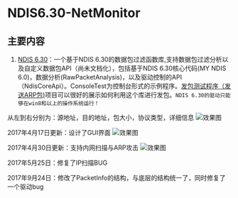 ﻿NDIS6.30-NetMonitor
=============
主要内容
---------------
1. [NDIS 6.30](https://github.com/Iamgublin/C-and-assemble/tree/master/NDIS%206.30)：一个基于NDIS 6.30的数据包过滤函数库,支持数据包过滤分析以及自定义数据包API（尚未文档化），包括基于NDIS 6.30核心代码(MY NDIS 6.0)，数据分析(RawPacketAnalysis)，以及驱动控制的API（NdisCoreApi）。ConsoleTest为控制台形式的示例程序。[发包测试程序（发送ARP包)](https://github.com/Iamgublin/NDIS6.30-NetMonitor/tree/master/NDIS%206.30/%E5%8F%91%E5%8C%85%E6%B5%8B%E8%AF%95%E7%A8%8B%E5%BA%8F%EF%BC%88%E5%8F%91%E9%80%81ARP%E5%8C%85%EF%BC%89)项目可以很好的展示如何利用这个库进行发包。`NDIS 6.30的驱动只能够在win8和以上的操作系统运行！`</br>

从左到右分别为：源地址，目的地址，包大小，协议类型，详细信息
![效果图](https://github.com/Iamgublin/NDIS6.30-NetMonitor/blob/master/NDIS%206.30/效果图.png)

2017年4月17日更新：设计了GUI界面
![效果图](https://github.com/Iamgublin/NDIS6.30-NetMonitor/blob/master/NDIS%206.30/GUl效果图.png)


2017年4月30日更新：支持内网扫描与ARP攻击
![效果图](https://github.com/Iamgublin/NDIS6.30-NetMonitor/blob/master/NDIS%206.30/内网扫描与攻击.png)

2017年5月25日：修复了IP扫描BUG


2017年9月24日：修改了PacketInfo的结构，与底层的结构统一了，同时修复了一个驱动bug
